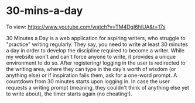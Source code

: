 # 30-mins-a-day

To view: https://www.youtube.com/watch?v=TM4DgI6hlUA&t=17s



30 Minutes a Day is a web application for aspiring writers, who struggle to "practice" writing regularly.  They say, you need to write at least 30 minutes a day in order to develop the discipline required to become a writer. While my website won't and can't force anyone to write, it provides a unique environment to do so.  After registering/ logging in the user is redirected to the writing area, where they can type in the day's worth of wisdom (or anything else) or if inspiration fails them, ask for a one-word prompt. A countdown from 30 minutes starts upon logging in.  In case the user requests a writing prompt (meaning, they couldn't think of anything else yet to write about), the timer starts again (no cheating!). 
